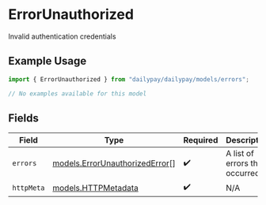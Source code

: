 # ErrorUnauthorized

Invalid authentication credentials

## Example Usage

```typescript
import { ErrorUnauthorized } from "dailypay/dailypay/models/errors";

// No examples available for this model
```

## Fields

| Field                                                                     | Type                                                                      | Required                                                                  | Description                                                               |
| ------------------------------------------------------------------------- | ------------------------------------------------------------------------- | ------------------------------------------------------------------------- | ------------------------------------------------------------------------- |
| `errors`                                                                  | [models.ErrorUnauthorizedError](../../models/errorunauthorizederror.md)[] | :heavy_check_mark:                                                        | A list of errors that occurred.                                           |
| `httpMeta`                                                                | [models.HTTPMetadata](../../models/httpmetadata.md)                       | :heavy_check_mark:                                                        | N/A                                                                       |